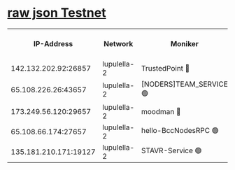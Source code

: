 [raw json Testnet](https://rpc-check.jaclalt.stavr.tech/jaclalt/rpc-jaclalt-result.json)
=

<table><tr><th>IP-Address</th><th>Network</th><th>Moniker</th><th>Latest Block Height</th><th>Earliest Block Height</th><th>Catching Up</th><th>Tx Index</th><th>Voting Power</th><th>Scan Time</th></tr><tr><td>142.132.202.92:26857</td><td>lupulella-2</td><td>TrustedPoint 🔴</td><td>6480176</td><td>6282001</td><td>False</td><td>off</td><td>5</td><td>2024-02-02T11:07:25.474659847UTC</td></tr><tr><td>65.108.226.26:43657</td><td>lupulella-2</td><td>[NODERS]TEAM_SERVICE 🟢</td><td>6480176</td><td>6282001</td><td>False</td><td>on</td><td>0</td><td>2024-02-02T11:07:25.809954492UTC</td></tr><tr><td>173.249.56.120:29657</td><td>lupulella-2</td><td>moodman 🔴</td><td>6480176</td><td>6380176</td><td>False</td><td>off</td><td>940134</td><td>2024-02-02T11:07:25.239433997UTC</td></tr><tr><td>65.108.66.174:27657</td><td>lupulella-2</td><td>hello-BccNodesRPC 🟢</td><td>6480175</td><td>6394001</td><td>False</td><td>on</td><td>0</td><td>2024-02-02T11:07:22.893657095UTC</td></tr><tr><td>135.181.210.171:19127</td><td>lupulella-2</td><td>STAVR-Service 🟢</td><td>6480174</td><td>6478001</td><td>False</td><td>on</td><td>0</td><td>2024-02-02T11:07:16.333585682UTC</td></tr></table>
